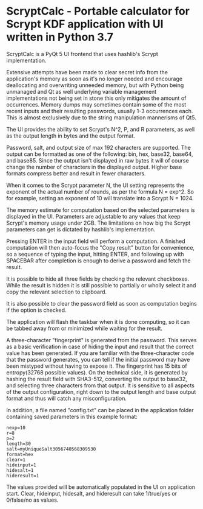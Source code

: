 # ScryptCalc - Portable calculator for Scrypt KDF application with UI written in Python 3.7

ScryptCalc is a PyQt 5 UI frontend that uses hashlib's Scrypt implementation.

Extensive attempts have been made to clear secret info from the application's memory as soon as it's no longer needed and encourage deallocating and overwriting unneeded memory, but with Python being unmanaged and Qt as well underlying variable management implementations not being set in stone this only mitigates the amount of occurrences. Memory dumps may sometimes contain some of the most recent inputs and their resulting passwords, usually 1-3 occurrences each. This is almost exclusively due to the string manipulation mannerisms of Qt5.

The UI provides the ability to set Scrypt's N^2, P, and R parameters, as well as the output length in bytes and the output format.

Password, salt, and output size of max 192 characters are supported. The output can be formatted as one of the following: bin, hex, base32, base64, and base85. Since the output isn't displayed in raw bytes it will of course change the number of characters in the displayed output. Higher base formats compress better and result in fewer characters.

When it comes to the Scrypt parameter N, the UI setting represents the exponent of the actual number of rounds, as per the formula N = exp^2. So for example, setting an exponent of 10 will translate into a Scrypt N = 1024.

The memory estimate for computation based on the selected parameters is displayed in the UI. Parameters are adjustable to any values that keep Scrypt's memory usage under 2GB. The limitations on how big the Scrypt parameters can get is dictated by hashlib's implementation.

Pressing ENTER in the input field will perform a computation. A finished computation will then auto-focus the "Copy result" button for convenience, so a sequence of typing the input, hitting ENTER, and following up with SPACEBAR after completion is enough to derive a password and fetch the result.

It is possible to hide all three fields by checking the relevant checkboxes. While the result is hidden it is still possible to partially or wholly select it and copy the relevant selection to clipboard.

It is also possible to clear the password field as soon as computation begins if the option is checked.

The application will flash the taskbar when it is done computing, so it can be tabbed away from or minimized while waiting for the result.

A three-character "fingerprint" is generated from the password. This serves as a basic verification in case of hiding the input and result that the correct value has been generated. If you are familiar with the three-character code that the password generates, you can tell if the initial password may have been mistyped without having to expose it. The fingerprint has 15 bits of entropy(32768 possible values). On the technical side, it is generated by hashing the result field with SHA3-512, converting the output to base32, and selecting three characters from that output. It is sensitive to all aspects of the output configuration, right down to the output length and base output format and thus will catch any misconfiguration.

In addition, a file named "config.txt" can be placed in the application folder containing saved parameters in this example format:

```
nexp=10
r=8
p=2
length=30
salt=myUniqueSalt3056740568309530
format=hex
clear=1
hideinput=1
hidesalt=1
hideresult=1
```

The values provided will be automatically populated in the UI on application start. Clear, hideinput, hidesalt, and hideresult can take 1/true/yes or 0/false/no as values.
